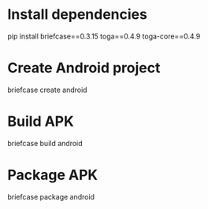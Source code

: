 # Install dependencies
pip install briefcase==0.3.15 toga==0.4.9 toga-core==0.4.9

# Create Android project
briefcase create android

# Build APK
briefcase build android

# Package APK
briefcase package android